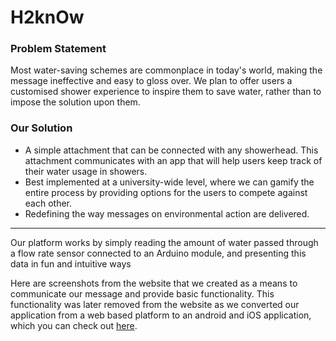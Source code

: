 # H2knOw

<h3>Problem Statement</h3>
Most water-saving schemes are commonplace in today's world, making the message ineffective and easy to gloss over. We plan to offer users a customised shower experience to inspire them to save water, rather than to impose the solution upon them.

<h3>Our Solution</h3>
<ul>
  <li>A simple attachment that can be connected with any showerhead. This attachment communicates with an app that will help users keep track of their water usage in showers.
</li>
  <li> Best implemented at a university-wide level, where we can gamify the entire process by providing options for the users to compete against each other.
</li>
  <li>Redefining the way messages on environmental action are delivered.
</li>
</ul>

---

<p> Our platform works by simply reading the amount of water passed through a flow rate sensor connected to an Arduino module, and presenting this data in fun and intuitive ways </p>

<p>Here are screenshots from the website that we created as a means to communicate our message and provide basic functionality. This functionality was later removed from the website as we converted our application from a web based platform to an android and iOS application, which you can check out <a href="https://github.com/malhaar2002/h2know-flutter">here</a>.
